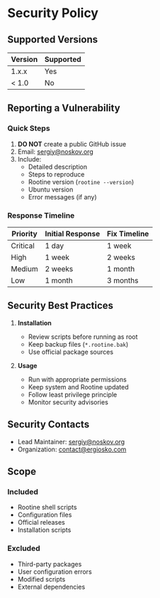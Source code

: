 # Security Policy

## Supported Versions

| Version | Supported |
| ------- | --------- |
| 1.x.x   | Yes       |
| < 1.0   | No        |

## Reporting a Vulnerability

### Quick Steps

1. **DO NOT** create a public GitHub issue
2. Email: sergiy@noskov.org
3. Include:
    - Detailed description
    - Steps to reproduce
    - Rootine version (`rootine --version`)
    - Ubuntu version
    - Error messages (if any)

### Response Timeline

| Priority | Initial Response | Fix Timeline  |
|----------|------------------|---------------|
| Critical | 1 day            | 1 week        |
| High     | 1 week           | 2 weeks       |
| Medium   | 2 weeks          | 1 month       |
| Low      | 1 month          | 3 months      |

## Security Best Practices

1. **Installation**
    - Review scripts before running as root
    - Keep backup files (`*.rootine.bak`)
    - Use official package sources

2. **Usage**
    - Run with appropriate permissions
    - Keep system and Rootine updated
    - Follow least privilege principle
    - Monitor security advisories

## Security Contacts

- Lead Maintainer: sergiy@noskov.org
- Organization: contact@ergiosko.com

## Scope

### Included
- Rootine shell scripts
- Configuration files
- Official releases
- Installation scripts

### Excluded
- Third-party packages
- User configuration errors
- Modified scripts
- External dependencies
